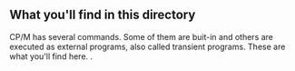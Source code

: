 ## What you'll find in this directory ##
CP/M has several commands. Some of them are buit-in and others are executed as external programs, also called transient programs. These are what you'll find here.
.